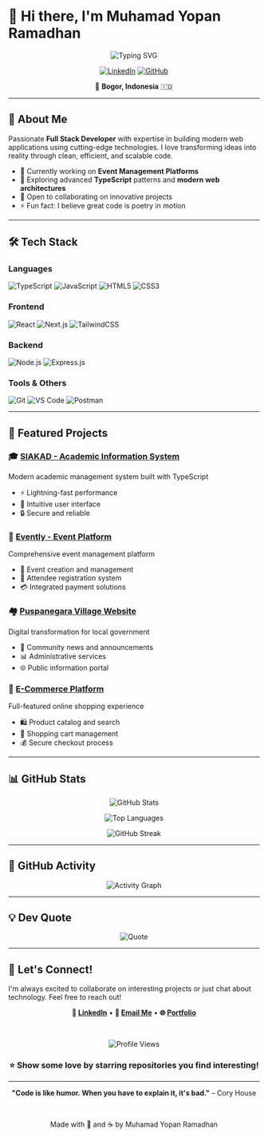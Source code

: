 # 👋 Hi there, I'm Muhamad Yopan Ramadhan

<div align="center">
  
  ![Typing SVG](https://readme-typing-svg.demolab.com?font=Fira+Code&weight=600&size=28&pause=1000&color=3B82F6&center=true&vCenter=true&random=false&width=600&lines=Full+Stack+Developer;TypeScript+%7C+JavaScript+Enthusiast;Building+Digital+Solutions+🚀)

  [![LinkedIn](https://img.shields.io/badge/LinkedIn-0077B5?style=for-the-badge&logo=linkedin&logoColor=white)](https://www.linkedin.com/in/muhamad-yopan-ramadhan-205902296/)
  [![GitHub](https://img.shields.io/badge/GitHub-100000?style=for-the-badge&logo=github&logoColor=white)](https://github.com/y6rmdhn)
  
  📍 **Bogor, Indonesia** 🇮🇩
  
</div>

---

## 🚀 About Me

Passionate **Full Stack Developer** with expertise in building modern web applications using cutting-edge technologies. I love transforming ideas into reality through clean, efficient, and scalable code.

- 🔭 Currently working on **Event Management Platforms**
- 🌱 Exploring advanced **TypeScript** patterns and **modern web architectures**
- 💼 Open to collaborating on innovative projects
- ⚡ Fun fact: I believe great code is poetry in motion

---

## 🛠️ Tech Stack

### Languages
![TypeScript](https://img.shields.io/badge/TypeScript-007ACC?style=for-the-badge&logo=typescript&logoColor=white)
![JavaScript](https://img.shields.io/badge/JavaScript-F7DF1E?style=for-the-badge&logo=javascript&logoColor=black)
![HTML5](https://img.shields.io/badge/HTML5-E34F26?style=for-the-badge&logo=html5&logoColor=white)
![CSS3](https://img.shields.io/badge/CSS3-1572B6?style=for-the-badge&logo=css3&logoColor=white)

### Frontend
![React](https://img.shields.io/badge/React-20232A?style=for-the-badge&logo=react&logoColor=61DAFB)
![Next.js](https://img.shields.io/badge/Next.js-000000?style=for-the-badge&logo=next.js&logoColor=white)
![TailwindCSS](https://img.shields.io/badge/Tailwind_CSS-38B2AC?style=for-the-badge&logo=tailwind-css&logoColor=white)

### Backend
![Node.js](https://img.shields.io/badge/Node.js-43853D?style=for-the-badge&logo=node.js&logoColor=white)
![Express.js](https://img.shields.io/badge/Express.js-404D59?style=for-the-badge&logo=express&logoColor=white)

### Tools & Others
![Git](https://img.shields.io/badge/Git-F05032?style=for-the-badge&logo=git&logoColor=white)
![VS Code](https://img.shields.io/badge/VS_Code-007ACC?style=for-the-badge&logo=visual-studio-code&logoColor=white)
![Postman](https://img.shields.io/badge/Postman-FF6C37?style=for-the-badge&logo=postman&logoColor=white)

---

## 📌 Featured Projects

### 🎓 [SIAKAD - Academic Information System](https://github.com/y6rmdhn/Frontend-SIAKAD)
Modern academic management system built with TypeScript
- ⚡ Lightning-fast performance
- 🎨 Intuitive user interface
- 🔒 Secure and reliable

### 🎉 [Evently - Event Platform](https://github.com/y6rmdhn/fe-evently-platform)
Comprehensive event management platform
- 📅 Event creation and management
- 👥 Attendee registration system
- 💳 Integrated payment solutions

### 🏘️ [Puspanegara Village Website](https://github.com/y6rmdhn/website-desa-puspanegara)
Digital transformation for local government
- 📰 Community news and announcements
- 📊 Administrative services
- 🌐 Public information portal

### 🛒 [E-Commerce Platform](https://github.com/y6rmdhn/ecommerse-react-js)
Full-featured online shopping experience
- 🛍️ Product catalog and search
- 🛒 Shopping cart management
- 💰 Secure checkout process

---

## 📊 GitHub Stats

<div align="center">
  
  ![GitHub Stats](https://github-readme-stats.vercel.app/api?username=y6rmdhn&show_icons=true&theme=tokyonight&hide_border=true&bg_color=0D1117&title_color=3B82F6&icon_color=3B82F6&text_color=C9D1D9)
  
  ![Top Languages](https://github-readme-stats.vercel.app/api/top-langs/?username=y6rmdhn&layout=compact&theme=tokyonight&hide_border=true&bg_color=0D1117&title_color=3B82F6&text_color=C9D1D9)
  
  ![GitHub Streak](https://github-readme-streak-stats.herokuapp.com/?user=y6rmdhn&theme=tokyonight&hide_border=true&background=0D1117&stroke=3B82F6&ring=3B82F6&fire=3B82F6&currStreakLabel=3B82F6)

</div>

---

## 🌟 GitHub Activity

<div align="center">
  
  ![Activity Graph](https://github-readme-activity-graph.vercel.app/graph?username=y6rmdhn&theme=tokyo-night&hide_border=true&bg_color=0D1117&color=3B82F6&line=3B82F6&point=3B82F6)

</div>

---

## 💡 Dev Quote

<div align="center">
  
  ![Quote](https://quotes-github-readme.vercel.app/api?type=horizontal&theme=tokyonight)

</div>

---

## 🤝 Let's Connect!

I'm always excited to collaborate on interesting projects or just chat about technology. Feel free to reach out!

<div align="center">

  **💼 [LinkedIn](https://www.linkedin.com/in/muhamad-yopan-ramadhan-205902296/)** • **📧 [Email Me](mailto:your-email@example.com)** • **🌐 [Portfolio](https://your-portfolio.com)**

  <br>
  
  ![Profile Views](https://komarev.com/ghpvc/?username=y6rmdhn&color=3B82F6&style=for-the-badge)
  
  ### ⭐ Show some love by starring repositories you find interesting!

</div>

---

<div align="center">
  
  **"Code is like humor. When you have to explain it, it's bad."** – Cory House
  
  <br>
  
  Made with 💙 and ☕ by Muhamad Yopan Ramadhan
  
</div>
